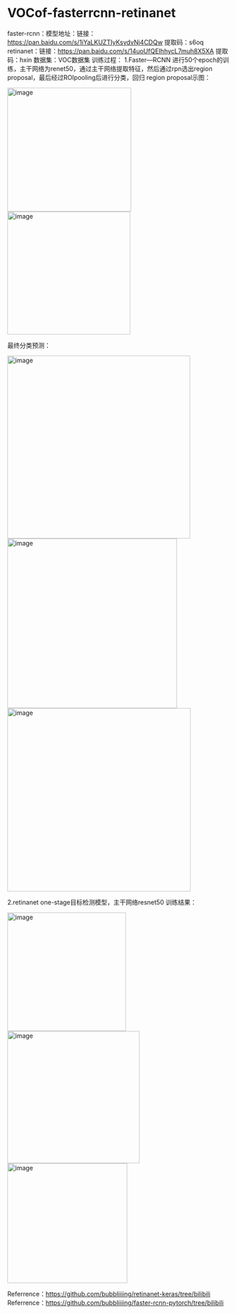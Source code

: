 # VOCof-fasterrcnn-retinanet
faster-rcnn：模型地址：链接：https://pan.baidu.com/s/1iYaLKUZTIyKsydvNj4CDQw 
提取码：s6oq 
retinanet：链接：https://pan.baidu.com/s/14uoUfQEIhhycL7muh8X5XA 
提取码：hxin 
数据集：VOC数据集
训练过程：
1.Faster—RCNN
进行50个epoch的训练，主干网络为renet50，通过主干网络提取特征，然后通过rpn选出region proposal，最后经过ROIpooling后进行分类，回归
region proposal示图：

<img width="281" alt="image" src="https://github.com/JoyTzuWon/VOCof-fasterrcnn-retinanet/assets/129930916/8b1f794f-0800-4ea3-894c-17905f104e02">

<img width="279" alt="image" src="https://github.com/JoyTzuWon/VOCof-fasterrcnn-retinanet/assets/129930916/7ca4c9ec-0469-44d3-a34b-b54d17fa4b58">

最终分类预测：

<img width="415" alt="image" src="https://github.com/JoyTzuWon/VOCof-fasterrcnn-retinanet/assets/129930916/d9087ea9-39a4-413e-8e67-09a71f21d052">

<img width="385" alt="image" src="https://github.com/JoyTzuWon/VOCof-fasterrcnn-retinanet/assets/129930916/244bbc04-31a2-4635-8570-18eb7a0492ec">

<img width="416" alt="image" src="https://github.com/JoyTzuWon/VOCof-fasterrcnn-retinanet/assets/129930916/de1875c8-fcd6-4701-ad51-1a51e0416fe6">

2.retinanet
one-stage目标检测模型，主干网络resnet50
训练结果：

<img width="269" alt="image" src="https://github.com/JoyTzuWon/VOCof-fasterrcnn-retinanet/assets/129930916/e8be7382-8d80-4049-840b-211d67c55ace">

<img width="300" alt="image" src="https://github.com/JoyTzuWon/VOCof-fasterrcnn-retinanet/assets/129930916/39706f61-5c35-4d01-83e9-b4ab8fbbe8f7">

<img width="272" alt="image" src="https://github.com/JoyTzuWon/VOCof-fasterrcnn-retinanet/assets/129930916/da338d38-ca6e-43f8-9fa9-7a42d4549d70">


Referrence：https://github.com/bubbliiiing/retinanet-keras/tree/bilibili
Referrence：https://github.com/bubbliiiing/faster-rcnn-pytorch/tree/bilibili
